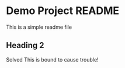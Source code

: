 # Demo Project README

This is a simple readme file

## Heading 2

Solved This is bound to cause trouble!
